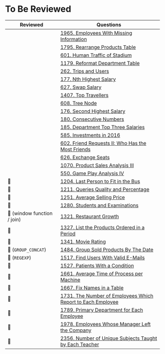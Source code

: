 # To Be Reviewed

| Reviewed                    | Questions                                                                          |
|-----------------------------|------------------------------------------------------------------------------------|
|                             | [1965. Employees With Missing Information](https://leetcode.com/problems/employees-with-missing-information/) |
|                             | [1795. Rearrange Products Table](https://leetcode.com/problems/rearrange-products-table/) |
|                             | [601. Human Traffic of Stadium](https://leetcode.com/problems/human-traffic-of-stadium/) |
|                             | [1179. Reformat Department Table](https://leetcode.com/problems/reformat-department-table/) |
|                             | [262. Trips and Users](https://leetcode.com/problems/trips-and-users/) |
|                             | [177. Nth Highest Salary](https://leetcode.com/problems/nth-highest-salary/) |
|                             | [627. Swap Salary](https://leetcode.com/problems/swap-salary/) |
|                             | [1407. Top Travellers](https://leetcode.com/problems/top-travellers/) |
|                             | [608. Tree Node](https://leetcode.com/problems/tree-node/) |
|                             | [176. Second Highest Salary](https://leetcode.com/problems/second-highest-salary/) |
|                             | [180. Consecutive Numbers](https://leetcode.com/problems/consecutive-numbers/)     |
|                             | [185. Department Top Three Salaries](https://leetcode.com/problems/department-top-three-salaries/) |
|                             | [585. Investments in 2016](https://leetcode.com/problems/investments-in-2016/) |
|                             | [602. Friend Requests II: Who Has the Most Friends](https://leetcode.com/problems/friend-requests-ii-who-has-the-most-friends/) |
|                             | [626. Exchange Seats](https://leetcode.com/problems/exchange-seats/) |
|                             | [1070. Product Sales Analysis III](https://leetcode.com/problems/product-sales-analysis-iii/) |
|                             | [550. Game Play Analysis IV](https://leetcode.com/problems/game-play-analysis-iv/) |
| 💙                          | [1204. Last Person to Fit in the Bus](https://leetcode.com/problems/last-person-to-fit-in-the-bus/) |
| 💙                          | [1211. Queries Quality and Percentage](https://leetcode.com/problems/queries-quality-and-percentage/) |
| 💙                          | [1251. Average Selling Price](https://leetcode.com/problems/average-selling-price/) |
| 💙                          | [1280. Students and Examinations](https://leetcode.com/problems/students-and-examinations/) |
| 🧡 (window function / join) | [1321. Restaurant Growth](https://leetcode.com/problems/restaurant-growth/) |
| 💙                          | [1327. List the Products Ordered in a Period](https://leetcode.com/problems/list-the-products-ordered-in-a-period/) |
| 💙                          | [1341. Movie Rating](https://leetcode.com/problems/movie-rating/) |
| 🧡 (`GROUP_CONCAT`)         | [1484. Group Sold Products By The Date](https://leetcode.com/problems/group-sold-products-by-the-date/) |
| 🧡 (`REGEXP`)               | [1517. Find Users With Valid E-Mails](https://leetcode.com/problems/find-users-with-valid-e-mails/) |
| 💙                          | [1527. Patients With a Condition](https://leetcode.com/problems/patients-with-a-condition/) |
| 💙                          | [1661. Average Time of Process per Machine](https://leetcode.com/problems/average-time-of-process-per-machine/) |
| 💙                          | [1667. Fix Names in a Table](https://leetcode.com/problems/fix-names-in-a-table/) |
| 💙                          | [1731. The Number of Employees Which Report to Each Employee](https://leetcode.com/problems/the-number-of-employees-which-report-to-each-employee/) |
| 💙                          | [1789. Primary Department for Each Employee](https://leetcode.com/problems/primary-department-for-each-employee/) |
| 💙                          | [1978. Employees Whose Manager Left the Company](https://leetcode.com/problems/employees-whose-manager-left-the-company/) |
| 💙                          | [2356. Number of Unique Subjects Taught by Each Teacher](https://leetcode.com/problems/number-of-unique-subjects-taught-by-each-teacher/) |
